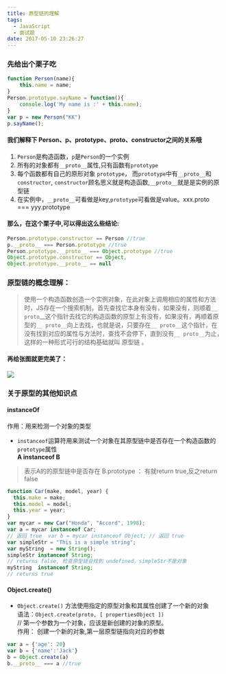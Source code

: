 ```yaml
---
title: 原型链的理解
tags:
  - JavaScript
  - 面试题
date: 2017-05-10 23:26:27
---
```

### 先给出个栗子吃
``` javascript
function Person(name){
    this.name = name;
}
Person.prototype.sayName = function(){
    console.log('My name is :' + this.name);
}
var p = new Person("KK")
p.sayName();
```
#### 我们解释下 Person、p、prototype、proto、constructor之间的关系哦
1. ``Person``是构造函数，``p``是``Person``的一个实例
2. 所有的对象都有``__proto__``属性,只有函数有``prototype``
3. 每个函数都有自己的原形对象 ``prototype``， 而``prototype``中有``__proto__``和``constructor``, ``constructor``顾名思义就是构造函数,``__proto__``就是是实例的原型链
4. 在实例中，``__proto__``可看做是key,``prototype``可看做是value。xxx.proto === yyy.prototype

#### 那么，在这个栗子中,可以得出这么些结论:
``` javascript
Person.prototype.constructor == Person //true
p.__proto__ === Person.prototype //true
Person.prototype.__proto__ === Object.prototype //true
Object.prototype.constructor == Object,
Object.prototype.__proto__ == null
```

### 原型链的概念理解：
> 使用一个构造函数创造一个实例对象，在此对象上调用相应的属性和方法时，JS存在一个搜索机制，首先查找它本身有没有，如果没有，则顺着``__ proto``__这个指针去找它的构造函数的原型上有没有，如果没有，再顺着原型的``__ proto__``向上去找，也就是说，只要存在``__ proto__``这个指针，在没有找到对应的属性与方法时，查找不会停下，直到没有``__ proto__``为止，这样的一种形式可行的结构基础就叫 原型链 。

#### 再给张图就更完美了：
![](http://ovc5dgvpb.bkt.clouddn.com/QQ%E6%88%AA%E5%9B%BE20170512113830.png)

### 关于原型的其他知识点
#### instanceOf
作用：用来检测一个对象的类型     
- ``instanceof``运算符用来测试一个对象在其原型链中是否存在一个构造函数的``prototype``属性    
**A instanceof B**
> 表示A的的原型链中是否存在 B.prototype ： 有就return true,反之return false

``` javascript
function Car(make, model, year) {
  this.make = make;
  this.model = model;
  this.year = year;
}
var mycar = new Car("Honda", "Accord", 1998);
var a = mycar instanceof Car;   
// 返回 true  var b = mycar instanceof Object; // 返回 true
var simpleStr = "This is a simple string";
var myString  = new String();
simpleStr instanceof String; 
// returns false, 检查原型链会找到 undefined，simpleStr不是对象
myString  instanceof String; 
// returns true
```
#### Object.create()
- ``Object.create()`` 方法使用指定的原型对象和其属性创建了一个新的对象    
语法：``Object.create(proto, [ propertiesObject ])``  
// 第一个参数为一个对象，应该是新创建的对象的原型。   
作用： 创建一个新的对象,第一层原型链指向对应的参数 
``` javascript
var a = {'age': 20}
var b = {'name':'Jack'}
b = Object.create(a)
b.__proto__ === a //true
```

